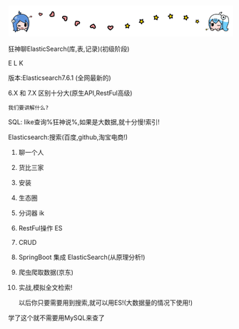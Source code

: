 

![1597974180817](01-elasticsearch-catlog.assets/1597974180817.png)

狂神聊ElasticSearch(库,表,记录)(初级阶段)

E L K

版本:Elasticsearch7.6.1 (全网最新的)

6.X 和 7.X 区别十分大(原生API,RestFul高级)



```
我们要讲解什么?
```

SQL: like查询%狂神说%,如果是大数据,就十分慢!索引!

Elasticsearch:搜索(百度,github,淘宝电商!)

1. 聊一个人

2. 货比三家

3. 安装

4. 生态圈

5. 分词器 ik

6. RestFul操作 ES

7. CRUD

8. SpringBoot 集成 ElasticSearch(从原理分析!)

9. 爬虫爬取数据(京东)

10. 实战,模拟全文检索!

    

    以后你只要需要用到搜索,就可以用ES!(大数据量的情况下使用!)

学了这个就不需要用MySQL来查了

